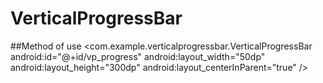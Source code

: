 # VerticalProgressBar

##Method of use
   <Tab> <com.example.verticalprogressbar.VerticalProgressBar</Tab>
        android:id="@+id/vp_progress"
        android:layout_width="50dp"
        android:layout_height="300dp"
        android:layout_centerInParent="true"
        />
        
        
        
